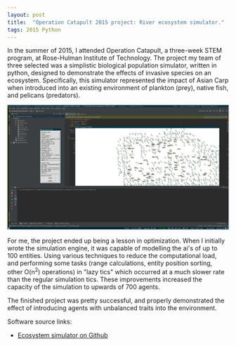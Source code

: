 ```yaml
---
layout: post
title:  "Operation Catapult 2015 project: River ecosystem simulator."
tags: 2015 Python
---
```


In the summer of 2015, I attended Operation Catapult, a three-week STEM program, at Rose-Hulman Institute of Technology. The project my team of three selected was 
a simplistic biological population simulator, written in python, designed to demonstrate the effects of invasive species on an ecosystem. Specifically, this 
simulator represented the impact of Asian Carp when introduced into an existing environment of plankton (prey), native fish, and pelicans (predators). 

![The finished river ecosystem simulator](/assets/catapult-project.jpg)

For me, the project ended up being a lesson in optimization. When I initially wrote the simulation engine, it was capable of modelling the ai's of up to 100 entities. 
Using various techniques to reduce the computational load, and performing some tasks (range calculations, entity position sorting, other O(n<sup>2</sup>) operations) 
in "lazy tics" which occurred at a much slower rate than the regular simulation tics. These improvements increased the capacity of the simulation to upwards of 700 agents.

The finished project was pretty successful, and properly demonstrated the effect of introducing agents with unbalanced traits into the environment.

Software source links:

 - [Ecosystem simulator on Github](https://github.com/computer-whisperer/catapult-2015-project)